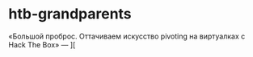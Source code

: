 htb-grandparents
==========

«Большой проброс. Оттачиваем искусство pivoting на виртуалках с Hack The Box» — [\]\[](https://xakep.ru/2019/12/26/htb-pivoting/)
